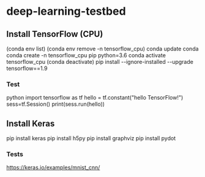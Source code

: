 # deep-learning-testbed

## Install TensorFlow (CPU)
(conda env list)
(conda env remove -n tensorflow_cpu)
conda update conda
conda create -n tensorflow_cpu pip python=3.6
conda activate tensorflow_cpu
(conda deactivate)
pip install --ignore-installed --upgrade tensorflow==1.9

### Test
python
import tensorflow as tf
hello = tf.constant("hello TensorFlow!")
sess=tf.Session() 
print(sess.run(hello))

## Install Keras
pip install keras
pip install h5py
pip install graphviz
pip install pydot

### Tests
https://keras.io/examples/mnist_cnn/
